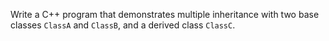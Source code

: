 Write a C++ program that demonstrates multiple inheritance with two base classes `ClassA` and `ClassB`, and a derived class `ClassC`.

